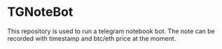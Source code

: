 # TGNoteBot
This repository is used to run a telegram notebook bot. The note can be recorded with timestamp and btc/eth price at the moment.
